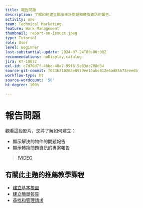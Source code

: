 ```yaml
---
title: 報告問題
description: 了解如何建立顯示未決問題和轉換資訊的報告。
activity: use
team: Technical Marketing
feature: Work Management
thumbnail: report-on-issues.jpeg
type: Tutorial
role: User
level: Beginner
last-substantial-update: 2024-07-24T00:00:00Z
recommendations: noDisplay,catalog
jira: KT-10072
exl-id: c7d76d7f-46be-40a7-99f8-5e83dc708d34
source-git-commit: f033b210268e8979ee15abe812e6ad85673eeedb
workflow-type: ht
source-wordcount: '56'
ht-degree: 100%

---
```


# 報告問題

觀看這段影片，您將了解如何建立：

* 顯示解決的物件的問題報告
* 顯示轉換問題資訊的專案報告


>[!VIDEO](https://video.tv.adobe.com/v/3432002/?quality=12&learn=on)


## 有關此主題的推薦教學課程

* [建立基本視圖](/help/reporting/basic-reporting/create-a-basic-view.md)
* [建立簡單報告](/help/reporting/basic-reporting/create-a-simple-report.md)
* [尋找和管理請求](/help/manage-work/issues-requests/find-requests.md)

